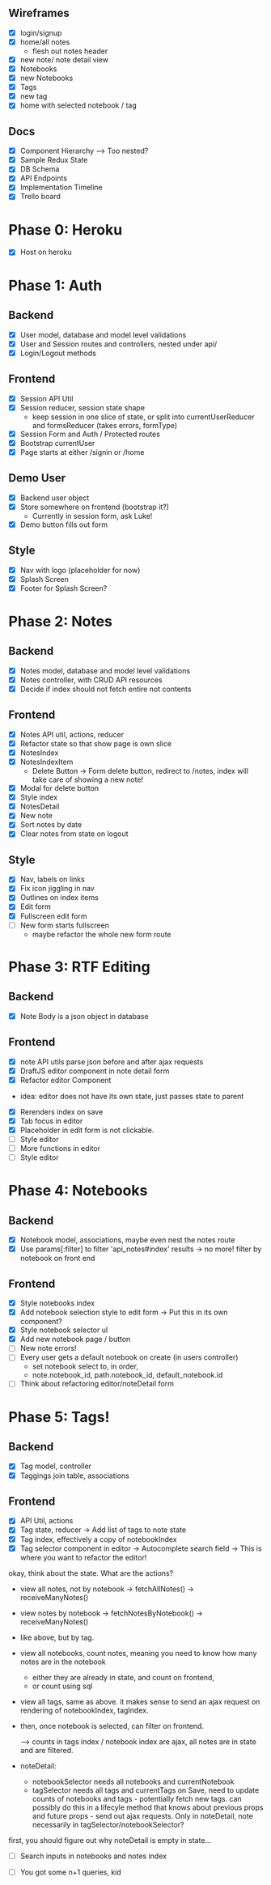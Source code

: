 ## Wireframes
- [x] login/signup
- [x] home/all notes
  - flesh out notes header
- [x] new note/ note detail view
- [x] Notebooks
- [x] new Notebooks
- [x] Tags
- [x] new tag
- [x] home with selected notebook / tag

## Docs
- [x] Component Hierarchy
    --> Too nested?
- [x] Sample Redux State
- [x] DB Schema
- [x] API Endpoints
- [x] Implementation Timeline
- [x] Trello board

# Phase 0: Heroku
 - [x] Host on heroku

# Phase 1: Auth
## Backend
- [x] User model, database and model level validations
- [x] User and Session routes and controllers, nested under api/
- [x] Login/Logout methods

## Frontend
- [x] Session API Util
- [x] Session reducer, session state shape
  - keep session in one slice of state, or split into
    currentUserReducer and formsReducer (takes errors, formType)
- [x] Session Form and Auth / Protected routes
- [x] Bootstrap currentUser
- [x] Page starts at either /signin or /home

## Demo User
- [x] Backend user object
- [x] Store somewhere on frontend (bootstrap it?)
   - Currently in session form, ask Luke!
- [x] Demo button fills out form

## Style
 - [x] Nav with logo (placeholder for now)
 - [x] Splash Screen
 - [x] Footer for Splash Screen?

# Phase 2: Notes
## Backend
- [x] Notes model, database and model level validations
- [x] Notes controller, with CRUD API resources
- [x] Decide if index should not fetch entire not contents

## Frontend
- [x] Notes API util, actions, reducer
- [x] Refactor state so that show page is own slice
- [x] NotesIndex
- [x] NotesIndexItem
  * Delete Button -> Form delete button, redirect to /notes,
  index will take care of showing a new note!
- [x] Modal for delete button
- [x] Style index
- [x] NotesDetail
- [x] New note
- [x] Sort notes by date
- [x] Clear notes from state on logout

## Style
- [x] Nav, labels on links
- [x] Fix icon jiggling in nav
- [x] Outlines on index items
- [x] Edit form
- [x] Fullscreen edit form
- [ ] New form starts fullscreen
  * maybe refactor the whole new form route

# Phase 3: RTF Editing
## Backend
- [x] Note Body is a json object in database

## Frontend
- [x] note API utils parse json before and after ajax requests
- [x] DraftJS editor component in note detail form
- [x] Refactor editor Component
 - idea: editor does not have its own state, just passes state to parent
- [x] Rerenders index on save
- [x] Tab focus in editor
- [x] Placeholder in edit form is not clickable.
- [ ] Style editor
- [ ] More functions in editor
- [ ] Style editor

# Phase 4: Notebooks
## Backend
  - [x] Notebook model, associations, maybe even nest the notes route
  - [x] Use params[:filter] to filter 'api_notes#index' results
    -> no more! filter by notebook on front end

## Frontend
  - [x] Style notebooks index
  - [x] Add notebook selection style to edit form
     -> Put this in its own component?
  - [x] Style notebook selector ul
  - [x] Add new notebook page / button
  - [ ] New note errors!
  - [ ] Every user gets a default notebook on create (in users controller)
      -  set notebook select to, in order,
      - note.notebook_id, path.notebook_id, default_notebook.id
  - [ ] Think about refactoring editor/noteDetail form

# Phase 5: Tags!
## Backend
 - [x] Tag model, controller
 - [x] Taggings join table, associations

## Frontend
  - [x] API Util, actions
  - [x] Tag state, reducer
    -> Add list of tags to note state
  - [x] Tag index, effectively a copy of notebookIndex
  - [x] Tag selector component in editor
    -> Autocomplete search field
    -> This is where you want to refactor the editor!

okay, think about the state. What are the actions?

 - view all notes, not by notebook -> fetchAllNotes() -> receiveManyNotes()
 - view notes by notebook -> fetchNotesByNotebook() -> receiveManyNotes()
 - like above, but by tag.
 - view all notebooks, count notes, meaning you need to know how many notes are in the notebook
    - either they are already in state, and count on frontend,
    - or count using sql
 - view all tags, same as above. it makes sense to send an ajax request
    on rendering of notebookIndex, tagIndex.
 - then, once notebook is selected, can filter on frontend.

   --> counts in tags index / notebook index are ajax, all notes are in state and are filtered.
 - noteDetail:
    - notebookSelector needs all notebooks and currentNotebook
    - tagSelector needs all tags and currentTags
  on Save, need to update counts of notebooks and tags - potentially fetch new tags.
  can possibly do this in a lifecyle method that knows about previous props and future props - send out ajax requests. Only in noteDetail, note necessarily in tagSelector/notebookSelector?


  first, you should figure out why noteDetail is empty in state...

- [ ] Search inputs in notebooks and notes index

- [ ] You got some n+1 queries, kid
